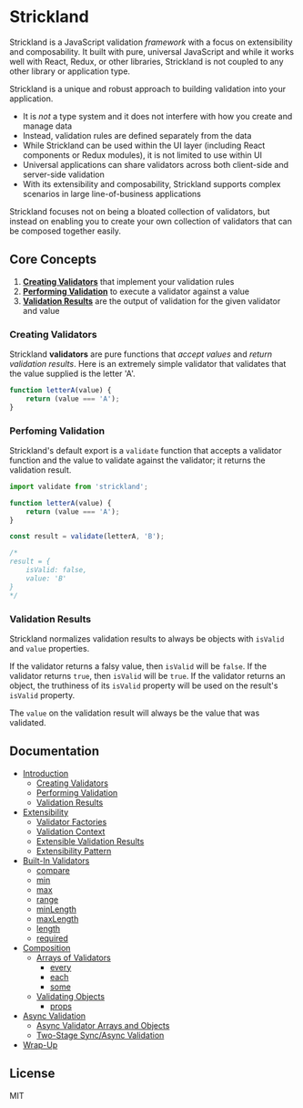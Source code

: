 # Strickland

Strickland is a JavaScript validation _framework_ with a focus on extensibility and composability. It built with pure, universal JavaScript and while it works well with React, Redux, or other libraries, Strickland is not coupled to any other library or application type.

Strickland is a unique and robust approach to building validation into your application.

* It is *not* a type system and it does not interfere with how you create and manage data
* Instead, validation rules are defined separately from the data
* While Strickland can be used within the UI layer (including React components or Redux modules), it is not limited to use within UI
* Universal applications can share validators across both client-side and server-side validation
* With its extensibility and composability, Strickland supports complex scenarios in large line-of-business applications

Strickland focuses not on being a bloated collection of validators, but instead on enabling you to create your own collection of validators that can be composed together easily.

## Core Concepts

1. **[Creating Validators](Validators.md)** that implement your validation rules
2. **[Performing Validation](Validation.md)** to execute a validator against a value
3. **[Validation Results](ValidationResults.md)** are the output of validation for the given validator and value

### Creating Validators

Strickland **validators** are pure functions that *accept values* and *return validation results*. Here is an extremely simple validator that validates that the value supplied is the letter 'A'.

``` jsx
function letterA(value) {
    return (value === 'A');
}
```

### Perfoming Validation

Strickland's default export is a `validate` function that accepts a validator function and the value to validate against the validator; it returns the validation result.

``` jsx
import validate from 'strickland';

function letterA(value) {
    return (value === 'A');
}

const result = validate(letterA, 'B');

/*
result = {
    isValid: false,
    value: 'B'
}
*/
```

### Validation Results

Strickland normalizes validation results to always be objects with `isValid` and `value` properties.

If the validator returns a falsy value, then `isValid` will be `false`. If the validator returns `true`, then `isValid` will be `true`. If the validator returns an object, the truthiness of its `isValid` property will be used on the result's `isValid` property.

The `value` on the validation result will always be the value that was validated.

## Documentation

* [Introduction](/docs/Introduction/README.md)
    * [Creating Validators](/docs/Introduction/Validators.md)
    * [Performing Validation](/docs/Introduction/Validation.md)
    * [Validation Results](/docs/Introduction/ValidationResults.md)
* [Extensibility](/docs/Extensibility/README.md)
    * [Validator Factories](/docs/Extensibility/ValidatorFactories.md)
    * [Validation Context](/docs/Extensibility/ValidationContext.md)
    * [Extensible Validation Results](/docs/Extensibility/ValidationResults.md)
    * [Extensibility Pattern](/docs/Extensibility/Pattern.md)
* [Built-In Validators](/docs/Validators/README.md)
    * [compare](/docs/Validators/compare.md)
    * [min](/docs/Validators/min.md)
    * [max](/docs/Validators/max.md)
    * [range](/docs/Validators/range.md)
    * [minLength](/docs/Validators/minLength.md)
    * [maxLength](/docs/Validators/maxLength.md)
    * [length](/docs/Validators/length.md)
    * [required](/docs/Validators/required.md)
* [Composition](/docs/Composition/README.md)
    * [Arrays of Validators](/docs/Composition/ArraysOfValidators.md)
        * [every](/docs/Composition/every.md)
        * [each](/docs/Composition/each.md)
        * [some](/docs/Composition/some.md)
    * [Validating Objects](/docs/Composition/ValidatingObjects.md)
        * [props](/docs/Composition/props.md)
* [Async Validation](/docs/Async/README.md)
    * [Async Validator Arrays and Objects](/docs/Async/ValidatorArraysAndObjects.md)
    * [Two-Stage Sync/Async Validation](/docs/Async/TwoStageValidation.md)
* [Wrap-Up](/docs/WrapUp.md)

## License

MIT
